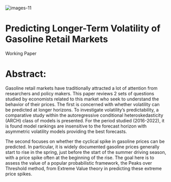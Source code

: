 
![images-11](https://user-images.githubusercontent.com/108365002/206346223-56dac6d9-585a-49bc-87ae-5ba8dfe83c55.jpeg)

# Predicting Longer-Term Volatility of Gasoline Retail Markets
Working Paper

# Abstract:

  
  Gasoline retail markets have traditionally attracted a lot of attention from researchers and policy makers. This paper reviews 2 sets of questions studied by economists related to this market who seek to understand the behavior of their prices. The first is concerned with whether volatility can be predicted at longer horizons. To investigate volatility’s predictability, a comparative study within the autoregressive conditional heteroskedasticity (ARCH) class of models is presented. For the period studied (2016-2022), it is found model rankings are insensitive to the forecast horizon with asymmetric volatility models providing the best forecasts.
  
  The second focuses on whether the cyclical spike in gasoline prices can be predicted. In particular, it is widely documented gasoline prices generally start to rise in the spring, just before the start of the summer driving season, with a price spike often at the beginning of the rise. The goal here is to assess the value of a popular probabilistic framework, the Peaks over Threshold method, from Extreme Value theory in predicting these extreme price spikes.
